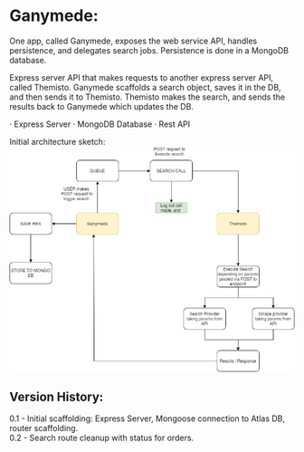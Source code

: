 # Ganymede:
One app, called Ganymede, exposes the web service API, handles persistence, and
delegates search jobs. Persistence is done in a MongoDB database.

Express server API that makes requests to another express server API, called Themisto.
Ganymede scaffolds a search object, saves it in the DB, and then sends it to Themisto. Themisto makes the search, and sends the results back to Ganymede which updates the DB.

· Express Server
· MongoDB Database
· Rest API

Initial architecture sketch:
![alt text](./arch-sketch.png)

## Version History:
0.1 - Initial scaffolding: Express Server, Mongoose connection to Atlas DB, router scaffolding.  
0.2 - Search route cleanup with status for orders.
